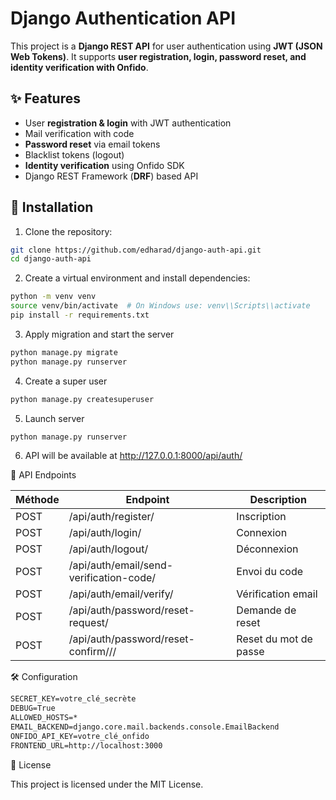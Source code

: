 # Django Authentication API

This project is a **Django REST API** for user authentication using **JWT (JSON Web Tokens)**.
It supports **user registration, login, password reset, and identity verification with Onfido**.

## ✨ Features

- User **registration & login** with JWT authentication
- Mail verification with code
- **Password reset** via email tokens
- Blacklist tokens (logout)
- **Identity verification** using Onfido SDK
- Django REST Framework (**DRF**) based API

## 📌 Installation

1. Clone the repository:

  ```bash
  git clone https://github.com/edharad/django-auth-api.git
  cd django-auth-api
  ```

2. Create a virtual environment and install dependencies:

  ```bash
  python -m venv venv
  source venv/bin/activate  # On Windows use: venv\\Scripts\\activate
  pip install -r requirements.txt
  ```

3. Apply migration and start the server

```bash
python manage.py migrate
python manage.py runserver
```

4. Create a super user

```bash
python manage.py createsuperuser
```

5. Launch server

```bash
python manage.py runserver
```

6. API will be available at <http://127.0.0.1:8000/api/auth/>

📖 API Endpoints

|Méthode  | Endpoint  | Description |
|---------|-----------|-------------|
|POST | /api/auth/register/ |Inscription
|POST | /api/auth/login/    |Connexion
|POST | /api/auth/logout/   |Déconnexion
|POST | /api/auth/email/send-verification-code/ |Envoi du code
|POST | /api/auth/email/verify/ | Vérification email
|POST | /api/auth/password/reset-request/ | Demande de reset
|POST | /api/auth/password/reset-confirm/<uid>/<token>/ | Reset du mot de passe

🛠 Configuration

```markdown
SECRET_KEY=votre_clé_secrète
DEBUG=True
ALLOWED_HOSTS=*
EMAIL_BACKEND=django.core.mail.backends.console.EmailBackend
ONFIDO_API_KEY=votre_clé_onfido
FRONTEND_URL=http://localhost:3000
```

📝 License

This project is licensed under the MIT License.
